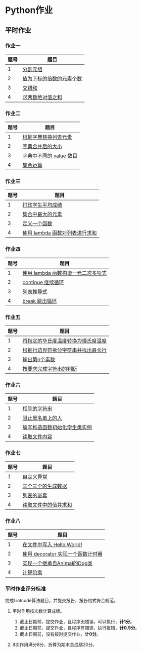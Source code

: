 # Python作业

## 平时作业

### 作业一

| 题号 | 题目                                                         |
| ---- | ------------------------------------------------------------ |
| 1    | [分割元组](https://www.lintcode.com/problem/3137/?showListFe=true&page=1&problemTypeId=8&pageSize=50) |
| 2    | [值为下标的倍数的元素个数](https://www.lintcode.com/problem/3174/?showListFe=true&page=1&problemTypeId=8&pageSize=50) |
| 3    | [交错和](https://www.lintcode.com/problem/3167/?showListFe=true&page=1&problemTypeId=8&pageSize=50) |
| 4    | [求两数绝对值之和](https://www.lintcode.com/problem/3166/?showListFe=true&page=1&problemTypeId=8&pageSize=50) |

### 作业二

| 题号 | 题目                                                         |
| ---- | ------------------------------------------------------------ |
| 1    | [根据字典替换列表元素](https://www.lintcode.com/problem/3144/?showListFe=true&page=1&problemTypeId=8&pageSize=50) |
| 2    | [字典合并后的大小](https://www.lintcode.com/problem/3143/?showListFe=true&page=1&problemTypeId=8&pageSize=50) |
| 3    | [字典中不同的 value 数目](https://www.lintcode.com/problem/3142/?showListFe=true&page=1&problemTypeId=8&pageSize=50) |
| 4    | [集合运算](https://www.lintcode.com/problem/3140/?showListFe=true&page=1&problemTypeId=8&pageSize=50) |

### 作业三

| 题号 | 题目                                                         |
| ---- | ------------------------------------------------------------ |
| 1    | [打印学生平均成绩](https://www.lintcode.com/problem/2932/?showListFe=true&page=1&problemTypeId=8&pageSize=50) |
| 2    | [集合中最大的元素](https://www.lintcode.com/problem/3139/?showListFe=true&page=1&problemTypeId=8&pageSize=50) |
| 3    | [定义一个函数](https://www.lintcode.com/problem/2960/?showListFe=true&page=1&problemTypeId=8&pageSize=50) |
| 4    | [使用 lambda 函数对列表进行求和](https://www.lintcode.com/problem/3158/?showListFe=true&page=1&problemTypeId=8&pageSize=50) |

### 作业四

| 题号 | 题目                                                         |
| ---- | ------------------------------------------------------------ |
| 1    | [使用 lambda 函数构造一元二次多项式](https://www.lintcode.com/problem/3148/?showListFe=true&page=1&problemTypeId=8&pageSize=50) |
| 2    | [continue 继续循环](https://www.lintcode.com/problem/2412/?showListFe=true&page=2&problemTypeId=8&pageSize=50) |
| 3    | [列表推导式](https://www.lintcode.com/problem/2397/?showListFe=true&page=2&problemTypeId=8&pageSize) |
| 4    | [break 跳出循环](https://www.lintcode.com/problem/2372/?showListFe=true&page=2&problemTypeId=8&pageSize=50) |

### 作业五

| 题号 | 题目                                                         |
| ---- | ------------------------------------------------------------ |
| 1    | [将指定的华氏度温度转换为摄氏度温度](https://www.lintcode.com/problem/2371/?showListFe=true&page=2&problemTypeId=8&pageSize=50) |
| 2    | [根据行边界符拆分字符串并找出最长行](https://www.lintcode.com/problem/2363/?showListFe=true&page=2&problemTypeId=8&pageSize=50) |
| 3    | [输出第n个素数](https://www.lintcode.com/problem/2364/?showListFe=true&page=2&problemTypeId=8&pageSize=50) |
| 4    | [按要求完成字符串的判断](https://www.lintcode.com/problem/2390/?showListFe=true&page=2&problemTypeId=8&pageSize=50) |

### 作业六

| 题号 | 题目                                                         |
| ---- | ------------------------------------------------------------ |
| 1    | [相等的字符串](https://www.lintcode.com/problem/3356/?showListFe=true&page=1&problemTypeId=8&pageSize=50) |
| 2    | [阻止黑名单上的人](https://www.lintcode.com/problem/2942/?showListFe=true&page=1&problemTypeId=8&pageSize=50) |
| 3    | [编写构造函数初始化学生类实例](https://www.lintcode.com/problem/2511/?showListFe=true&page=2&problemTypeId=8&pageSize=50) |
| 4    | [读取文件内容](https://www.lintcode.com/problem/2170/?showListFe=true&page=4&problemTypeId=8&pageSize=50) |

### 作业七

| 题号 | 题目                                                         |
| ---- | ------------------------------------------------------------ |
| 1    | [自定义异常](https://www.lintcode.com/problem/2158/?showListFe=true&page=4&problemTypeId=8&pageSize=50) |
| 2    | [三个三个的生成数据](https://www.lintcode.com/problem/2169/?showListFe=true&page=4&problemTypeId=8&pageSize=50) |
| 3    | [列表的嵌套](https://www.lintcode.com/problem/2131/?showListFe=true&page=4&problemTypeId=8&pageSize=50) |
| 4    | [读取文件中的值并求和](https://www.lintcode.com/problem/2098/?showListFe=true&page=4&problemTypeId=8&pageSize=50) |

### 作业八

| 题号 | 题目                                                         |
| ---- | ------------------------------------------------------------ |
| 1    | [在文件中写入 Hello World!](https://www.lintcode.com/problem/2105/?showListFe=true&page=4&problemTypeId=8&pageSize=50) |
| 2    | [使用 decorator 实现一个函数计时器](https://www.lintcode.com/problem/2089/?showListFe=true&page=4&problemTypeId=8&pageSize=50) |
| 3    | [实现一个继承自Animal的Dog类](https://www.lintcode.com/problem/2161/?showListFe=true&page=1&problemTypeId=8&tagIds=545&pageSize=50) |
| 4    | [计算阶乘](https://www.lintcode.com/problem/2332/?showListFe=true&page=1&problemTypeId=8&tagIds=518%2C548&pageSize=50) |

### 平时作业评分标准

完成Lintcode算法题目，并提交报告，报告格式符合规范。

1. 平时作用按次数计算成绩。
   1. 截止日期前，提交作业，且程序无错误，可以执行，**计1分**。
   2. 截止日期前，提交作业，且程序有错误，执行报错，**计0.5分**。
   3. 截止日期前，没有按时提交作业，**计0分**。

2. 8次作用满分8分，折算为期末总成绩20分。

